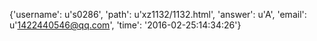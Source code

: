 {'username': u's0286', 'path': u'xz1132/1132.html', 'answer': u'A', 'email': u'1422440546@qq.com', 'time': '2016-02-25:14:34:26'}